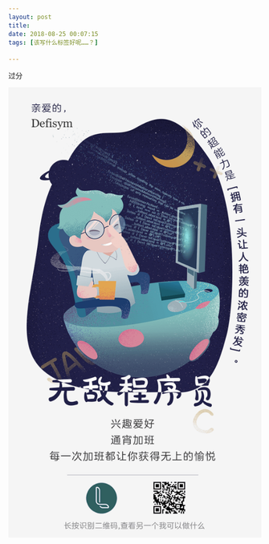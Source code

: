 ```yaml
---
layout: post
title: 
date: 2018-08-25 00:07:15
tags: [该写什么标签好呢……？]

---
```

过分


![图片](images/_Lofter/emhSNkVpRmJBei9ieXorQ3p4RXVTenlQV1hqUmRkTFBPLytFU1crckpkSE84L0pVb2xDOWJnPT0.png)
